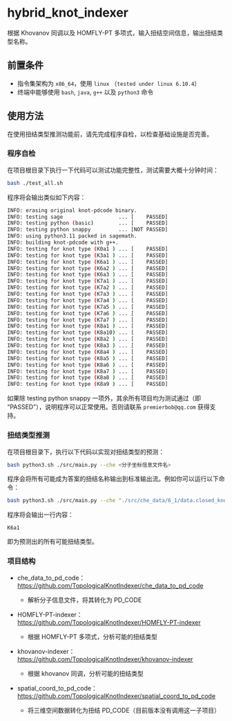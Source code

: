 # hybrid_knot_indexer
根据 Khovanov 同调以及 HOMFLY-PT 多项式，输入扭结空间信息，输出扭结类型名称。



## 前置条件

- 指令集架构为 `x86_64`，使用 `linux` （`tested under linux 6.10.4`）
- 终端中能够使用 `bash`, `java`, `g++` 以及 `python3` 命令



## 使用方法

在使用扭结类型推测功能前，请先完成程序自检，以检查基础设施是否完善。

### 程序自检

在项目根目录下执行一下代码可以测试功能完整性，测试需要大概十分钟时间：

```bash
bash ./test_all.sh
```

程序将会输出类似如下内容：

```bash
INFO: erasing original knot-pdcode binary.
INFO: testing sage                  ... [    PASSED]
INFO: testing python (basic)        ... [    PASSED]
INFO: testing python snappy         ... [NOT PASSED]
INFO: using python3.11 packed in sagemath.
INFO: building knot-pdcode with g++.
INFO: testing for knot type (K0a1 ) ... [    PASSED]
INFO: testing for knot type (K3a1 ) ... [    PASSED]
INFO: testing for knot type (K6a1 ) ... [    PASSED]
INFO: testing for knot type (K6a2 ) ... [    PASSED]
INFO: testing for knot type (K6a3 ) ... [    PASSED]
INFO: testing for knot type (K7a1 ) ... [    PASSED]
INFO: testing for knot type (K7a2 ) ... [    PASSED]
INFO: testing for knot type (K7a3 ) ... [    PASSED]
INFO: testing for knot type (K7a4 ) ... [    PASSED]
INFO: testing for knot type (K7a5 ) ... [    PASSED]
INFO: testing for knot type (K7a6 ) ... [    PASSED]
INFO: testing for knot type (K7a7 ) ... [    PASSED]
INFO: testing for knot type (K8a1 ) ... [    PASSED]
INFO: testing for knot type (K8a10) ... [    PASSED]
INFO: testing for knot type (K8a2 ) ... [    PASSED]
INFO: testing for knot type (K8a3 ) ... [    PASSED]
INFO: testing for knot type (K8a4 ) ... [    PASSED]
INFO: testing for knot type (K8a5 ) ... [    PASSED]
INFO: testing for knot type (K8a6 ) ... [    PASSED]
INFO: testing for knot type (K8a7 ) ... [    PASSED]
INFO: testing for knot type (K8a8 ) ... [    PASSED]
INFO: testing for knot type (K8a9 ) ... [    PASSED]
```

如果除 testing python snappy 一项外，其余所有项目均为测试通过（即 “PASSED”），说明程序可以正常使用。否则请联系 `premierbob@qq.com` 获得支持。

### 扭结类型推测

在项目根目录下，执行以下代码以实现对扭结类型的预测：

```bash
bash python3.sh ./src/main.py --che <分子坐标信息文件名>
```

程序会将所有可能成为答案的扭结名称输出到标准输出流。例如你可以运行以下命令：

```bash
bash python3.sh ./src/main.py --che "./src/che_data/6_1/data.closed_knot_6_1_L100_sample_1"
```

程序将会输出一行内容：

```
K6a1
```

即为预测出的所有可能扭结类型。



### 项目结构

- che_data_to_pd_code：https://github.com/TopologicalKnotIndexer/che_data_to_pd_code
  - 解析分子信息文件，将其转化为 PD_CODE
- HOMFLY-PT-indexer：https://github.com/TopologicalKnotIndexer/HOMFLY-PT-indexer
  - 根据 HOMFLY-PT 多项式，分析可能的扭结类型
- khovanov-indexer：https://github.com/TopologicalKnotIndexer/khovanov-indexer
  - 根据 khovanov 同调，分析可能的扭结类型

- spatial_coord_to_pd_code：https://github.com/TopologicalKnotIndexer/spatial_coord_to_pd_code
  - 将三维空间数据转化为扭结 PD_CODE（目前版本没有调用这一子项目）

